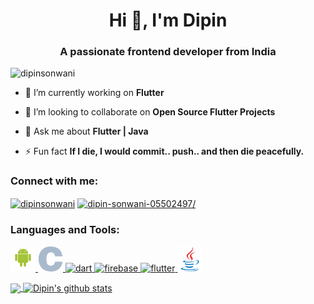 <h1 align="center">Hi 👋, I'm Dipin</h1>
<h3 align="center">A passionate frontend developer from India</h3>

<p align="left"> <img src="https://komarev.com/ghpvc/?username=dipinsonwani&label=Profile%20views&color=0e75b6&style=flat" alt="dipinsonwani" /> </p>

- 🔭 I’m currently working on **Flutter**

- 👯 I’m looking to collaborate on **Open Source Flutter Projects**

- 💬 Ask me about **Flutter | Java**

- ⚡ Fun fact **If I die, I would commit.. push.. and then die peacefully.**

<h3 align="left">Connect with me:</h3>
<p align="left">
<a href="https://twitter.com/dipinsonwani" target="blank"><img align="center" src="https://cdn.jsdelivr.net/npm/simple-icons@3.0.1/icons/twitter.svg" alt="dipinsonwani" height="30" width="40" /></a>
<a href="https://linkedin.com/in/dipin-sonwani-05502497/" target="blank"><img align="center" src="https://cdn.jsdelivr.net/npm/simple-icons@3.0.1/icons/linkedin.svg" alt="dipin-sonwani-05502497/" height="30" width="40" /></a>
</p>

<h3 align="left">Languages and Tools:</h3>
<p align="left"> <a href="https://developer.android.com" target="_blank"> <img src="https://raw.githubusercontent.com/devicons/devicon/master/icons/android/android-original-wordmark.svg" alt="android" width="40" height="40"/> </a> <a href="https://www.cprogramming.com/" target="_blank"> <img src="https://raw.githubusercontent.com/devicons/devicon/master/icons/c/c-original.svg" alt="c" width="40" height="40"/> </a> <a href="https://dart.dev" target="_blank"> <img src="https://www.vectorlogo.zone/logos/dartlang/dartlang-icon.svg" alt="dart" width="40" height="40"/> </a> <a href="https://firebase.google.com/" target="_blank"> <img src="https://www.vectorlogo.zone/logos/firebase/firebase-icon.svg" alt="firebase" width="40" height="40"/> </a> <a href="https://flutter.dev" target="_blank"> <img src="https://www.vectorlogo.zone/logos/flutterio/flutterio-icon.svg" alt="flutter" width="40" height="40"/> </a> <a href="https://www.java.com" target="_blank"> <img src="https://raw.githubusercontent.com/devicons/devicon/master/icons/java/java-original.svg" alt="java" width="40" height="40"/> </a> </p>

<a href="https://github.com/dipinsonwani">
  <img align="center" src="https://github-readme-stats.vercel.app/api/top-langs/?username=dipinsonwani&theme=dark&hide_langs_below=1" />
</a>
<a href="https://github.com/dipinsonwani">
 <img align="center" src="https://github-readme-stats.vercel.app/api?username=dipinsonwani&&show_icons=true&title_color=ffffff&icon_color=bb2acf&text_color=daf7dc&bg_color=151515" alt="Dipin's github stats"/>
</a>
